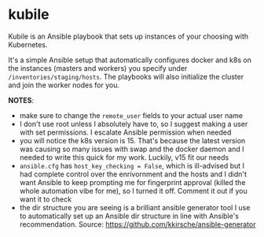 # kubile
Kubile is an Ansible playbook that sets up instances of your choosing with Kubernetes. 

It's a simple Ansible setup that automatically configures docker and k8s on the instances (masters and workers) you specify under `/inventories/staging/hosts`.
The playbooks will also initialize the cluster and join the worker nodes for you.

**NOTES**:
- make sure to change the `remote_user` fields to your actual user name
- I don't use root unless I absolutely have to, so I suggest making a user with set permissions. I escalate Ansible permission when needed
- you will notice the k8s version is 15. That's because the latest version was causing so many issues with swap and the docker daemon and I needed to write this quick for my work. Luckily, v15 fit our needs
- `ansible.cfg` has `host_key_checking = False`, which is ill-advised but I had complete control over the enrivornment and the hosts and I didn't want Ansible to keep prompting me for fingerprint approval (killed the whole automation vibe for me), so I turned it off. Comment it out if you want it to check
- the dir structure you are seeing is a brilliant ansible generator tool I use to automatically set up an Ansible dir structure in line with Ansible's recommendation. Source: https://github.com/kkirsche/ansible-generator
